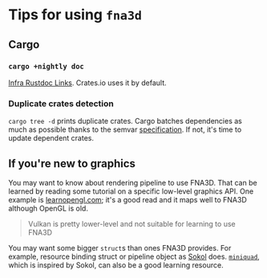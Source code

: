 # Tips for using `fna3d`

## Cargo

### `cargo +nightly doc`

[Infra Rustdoc Links](https://rust-lang.github.io/rfcs/1946-intra-rustdoc-links.html). Crates.io uses it by default.

### Duplicate crates detection

`cargo tree -d` prints duplicate crates. Cargo batches dependencies as much as possible thanks to the semvar [specification](https://doc.rust-lang.org/cargo/reference/specifying-dependencies.html). If not, it's time to update dependent crates.

## If you're new to graphics

You may want to know about rendering pipeline to use FNA3D. That can be learned by reading some tutorial on a specific low-level graphics API. One example is [learnopengl.com](https://docs.rs/bindgen/0.55.1/bindgen/struct.Builder.html#method.rustified_enum); it's a good read and it maps well to FNA3D although OpenGL is old.

> Vulkan is pretty lower-level and not suitable for learning to use FNA3D

You may want some bigger `struct`s than ones FNA3D provides. For example, resource binding struct or pipeline object as [Sokol](https://github.com/floooh/sokol/blob/master/sokol_gfx.h) does. [`miniquad`](https://docs.rs/miniquad/), which is inspired by Sokol, can also be a good learning resource.
